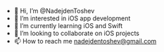 - 👋 Hi, I’m @NadejdenToshev
- 👀 I’m interested in iOS app development
- 🌱 I’m currently learning iOS and Swift
- 💞️ I’m looking to collaborate on iOS projects
- 📫 How to reach me nadejdentoshev@gmail.com

<!---
NadejdenToshev/NadejdenToshev is a ✨ special ✨ repository because its `README.md` (this file) appears on your GitHub profile.
You can click the Preview link to take a look at your changes.
--->
